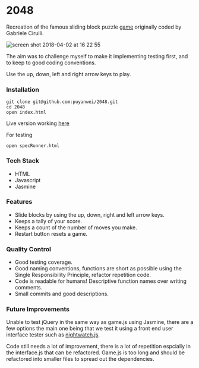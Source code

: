 # 2048

Recreation of the famous sliding block puzzle [game](<https://en.wikipedia.org/wiki/2048_(video_game)>) originally coded by Gabriele Cirulli.

![screen shot 2018-04-02 at 16 22 55](https://user-images.githubusercontent.com/14803518/38202037-49a14504-3692-11e8-808e-d7edbdae8bf6.png)

The aim was to challenge myself to make it implementing testing first, and to keep to good coding conventions.

Use the up, down, left and right arrow keys to play.

### Installation

```
git clone git@github.com:puyanwei/2048.git
cd 2048
open index.html
```

Live version working [here](https://puyanwei.github.io/2048/)

For testing

```
open specRunner.html
```

### Tech Stack

*   HTML
*   Javascript
*   Jasmine

### Features

*   Slide blocks by using the up, down, right and left arrow keys.
*   Keeps a tally of your score.
*   Keeps a count of the number of moves you make.
*   Restart button resets a game.

### Quality Control

*   Good testing coverage.
*   Good naming conventions, functions are short as possible using the Single Responsibility Principle, refactor repetition code.
*   Code is readable for humans! Descriptive function names over writing comments.
*   Small commits and good descriptions.

### Future Improvements

Unable to test jQuery in the same way as game.js using Jasmine, there are a few options the main one being that we test it using a front end user interface tester such as [nightwatch.js](https://github.com/dwyl/learn-nightwatch).

Code still needs a lot of improvement, there is a lot of repetition espcially in the interface.js that can be refactored. Game.js is too long and should be refactored into smaller files to spread out the dependencies.
